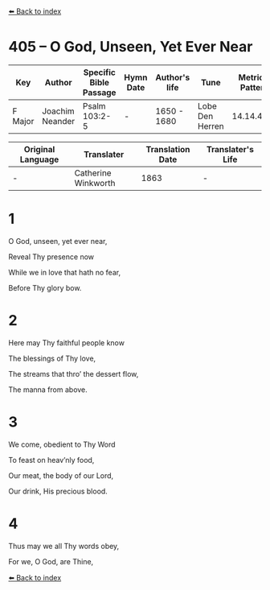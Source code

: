 [⬅️ Back to index](../README.md)

# 405 – O God, Unseen, Yet Ever Near

Key | Author   | Specific Bible Passage     |Hymn Date |Author's life |Tune |Metrical Pattern   |Composer/Source                                                                                        
-- | --------- | ---------------------------|----------|--------------|-----|-------------------|-------------   
F Major  | Joachim Neander      | Psalm 103:2-5 | -  | 1650 - 1680 | Lobe Den Herren | 14.14.4.7.8 | Chorale Book for England, 1863 

Original Language | Translater | Translation Date   | Translater's Life     
----------------- | --------- | --------------------|-------------   
\-  | Catherine Winkworth      | 1863 | -  | 1827 - 1878 



# 1

O God, unseen, yet ever near,

Reveal Thy presence now

While we in love that hath no fear,

Before Thy glory bow.



# 2

Here may Thy faithful people know

The blessings of Thy love,

The streams that thro’ the dessert flow,

The manna from above.



# 3

We come, obedient to Thy Word

To feast on heav’nly food,

Our meat, the body of our Lord,

Our drink, His precious blood.



# 4

Thus may we all Thy words obey,

For we, O God, are Thine,

[⬅️ Back to index](../README.md)

